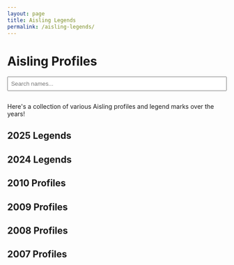 ```yaml
---
layout: page
title: Aisling Legends
permalink: /aisling-legends/
---
```


# Aisling Profiles

<input type="text" id="search" placeholder="Search names..." style="margin-bottom: 1em; padding: 0.5em; width: 100%;" />

Here's a collection of various Aisling profiles and legend marks over the years!

## 2025 Legends

<div class="year-scroll">
    <ul id="name-list-2025"></ul>
</div>

## 2024 Legends

<div class="year-scroll">
    <ul id="name-list-2024"></ul>
</div>

## 2010 Profiles

<div class="year-scroll">
    <ul id="name-list-2010"></ul>
</div>

## 2009 Profiles

<div class="year-scroll">
    <ul id="name-list-2009"></ul>
</div>

## 2008 Profiles

<div class="year-scroll">
    <ul id="name-list-2008"></ul>
</div>

## 2007 Profiles

<div class="year-scroll">
    <ul id="name-list-2007"></ul>
</div>


<script>
    const years = [2025, 2024, 2010, 2009, 2008, 2007];

    function appendNames(nameList, names, year) {
        names.forEach(function(name) {
            const li = document.createElement('li');
            const link = document.createElement('a');
            const lowercase = name.toLowerCase();
            link.href = `/assets/img/aisling-legends/${lowercase}-${year}.png`;
            link.textContent = name;
            li.appendChild(link);
            nameList.appendChild(li);
        });
    }

    years.forEach(function(year) {
        fetch(`/assets/json/profiles-${year}.json`)
            .then(response => response.json())
            .then(names => {
                const nameList = document.getElementById(`name-list-${year}`);
                appendNames(nameList, names, year);
            });
    });

    document.getElementById('search').addEventListener('input', function () {
        const filter = this.value.toLowerCase();
        years.forEach(function(year) {
            const listItems = document.querySelectorAll(`#name-list-${year} li`);
            let visibleCount = 0;
            listItems.forEach(function (li) {
                const text = li.textContent.toLowerCase();
                const isVisible = text.includes(filter);
                li.style.display = isVisible ? '' : 'none';
                if (isVisible) visibleCount++;
            });
            
            const nameList = document.getElementById(`name-list-${year}`);
            const header = nameList.closest('div').previousElementSibling;
            if (visibleCount === 0) {
                if (header && header.tagName.startsWith('H')) {
                    header.style.display = 'none';
                }
                nameList.closest('div').style.display = 'none';
            } else {
                if (header && header.tagName.startsWith('H')) {
                    header.style.display = '';
                }
                nameList.closest('div').style.display = '';
            }
        });
    });
</script>
